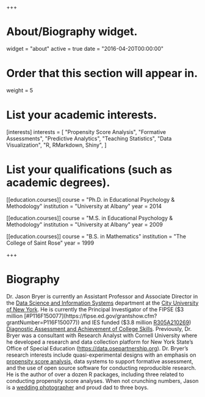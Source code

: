 +++
# About/Biography widget.
widget = "about"
active = true
date = "2016-04-20T00:00:00"

# Order that this section will appear in.
weight = 5

# List your academic interests.
[interests]
  interests = [
    "Propensity Score Analysis",
    "Formative Assessments",
    "Predictive Analytics",
    "Teaching Statistics",
    "Data Visualization",
    "R, RMarkdown, Shiny",
  ]

# List your qualifications (such as academic degrees).
[[education.courses]]
  course = "Ph.D. in Educational Psychology & Methodology"
  institution = "University at Albany"
  year = 2014

[[education.courses]]
  course = "M.S. in Educational Psychology & Methodology"
  institution = "University at Albany"
  year = 2009

[[education.courses]]
  course = "B.S. in Mathematics"
  institution = "The College of Saint Rose"
  year = 1999
 
+++

# Biography

Dr. Jason Bryer is currently an Assistant Professor and Associate Director in the [Data Science and Information Systems](https://sps.cuny.edu/academics/graduate/master-science-data-science-ms) department at the [City University of New York](https://sps.cuny.edu). He is currently the Principal Investigator of the FIPSE ($3 million [#P116F150077](https://fipse.ed.gov/grantshow.cfm?grantNumber=P116F150077)) and IES funded ($3.8 million [R305A210269](https://ies.ed.gov/funding/grantsearch/details.asp?ID=4549)) [Diagnostic Assessment and Achievement of College Skills](https://daacs.net). Previously, Dr. Bryer was a consultant with Research Analyst with Cornell University where he developed a research and data collection platform for New York State’s Office of Special Education (https://data.osepartnership.org). Dr. Bryer’s research interests include quasi-experimental designs with an emphasis on [propensity score analysis](https://github.com/jbryer/psa), data systems to support formative assessment, and the use of open source software for conducting reproducible research. He is the author of over a dozen R packages, including three related to conducting propensity score analyses. When not crunching numbers, Jason is a [wedding photographer](http://bryerphotography.com/) and proud dad to three boys.
